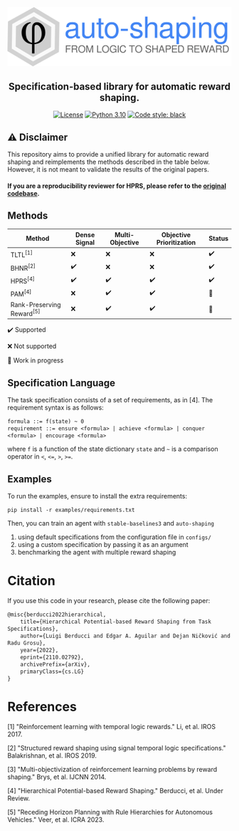 [![Logo](docs/logo.svg)](https://github.com/luigiberducci/auto-shaping)

<h2 align="center">
Specification-based library for automatic reward shaping.
</h2>

<p align="center">
<a href="https://opensource.org/licenses/MIT"><img alt="License" src="https://img.shields.io/badge/License-MIT-yellow.svg"></a>
<a href="https://python.org"><img alt="Python 3.10" src="https://img.shields.io/badge/python-3.10-blue.svg"></a>
<!--<a href="https://github.com/luigiberducci/auto-shaping/actions/workflows/run-unit-tests-on-pr.yml/badge.svg"><img alt="Workflow Status" src="https://github.com/luigiberducci/auto-shaping/actions/workflows/run-unit-tests-on-pr.yml/badge.svg"></a>-->
<a href="https://github.com/psf/black"><img alt="Code style: black" src="https://img.shields.io/badge/code%20style-black-000000.svg"></a>
</p>

## :warning: Disclaimer
This repository aims to provide a unified library for automatic reward shaping
and reimplements the methods described in the table below.
However, it is not meant to validate the results of the original papers. 

#### If you are a reproducibility reviewer for HPRS, please refer to the [original codebase](https://github.com/edalexAguilar/reward_shaping).


## Methods

| Method                               | Dense Signal       | Multi-Objective    | Objective Prioritization | Status                |
|--------------------------------------|--------------------|--------------------|--------------------------|-----------------------|
| TLTL<sup>[1]</sup>                   | :x:                | :x:                | :x:                      | :heavy_check_mark:    |
| BHNR<sup>[2]</sup>                   | :heavy_check_mark: | :x:                | :x:                      | :heavy_check_mark:    |
| HPRS<sup>[4]</sup>                   | :heavy_check_mark: | :heavy_check_mark: | :heavy_check_mark:       | :heavy_check_mark:    |
| PAM<sup>[4]</sup>                    | :x:                | :heavy_check_mark: | :heavy_check_mark:       | :construction_worker: |
| Rank-Preserving Reward<sup>[5]</sup> | :x:                | :heavy_check_mark: | :heavy_check_mark:       | :construction_worker: |

:heavy_check_mark: Supported

:x: Not supported

:construction_worker: Work in progress


## Specification Language

The task specification consists of a set of requirements, as in [4]. The requirement syntax is as follows:

```
formula ::= f(state) ~ 0
requirement ::= ensure <formula> | achieve <formula> | conquer <formula> | encourage <formula>
```

where `f` is a function of the state dictionary `state`
and `~` is a comparison operator in `<`, `<=`, `>`, `>=`.

## Examples

To run the examples, ensure to install the extra requirements:

```
pip install -r examples/requirements.txt
```

Then, you can train an agent with `stable-baselines3` and `auto-shaping`

1. using default specifications from the configuration file in `configs/`
2. using a custom specification by passing it as an argument
3. benchmarking the agent with multiple reward shaping

# Citation

If you use this code in your research, please cite the following paper:

```
@misc{berducci2022hierarchical,
    title={Hierarchical Potential-based Reward Shaping from Task Specifications}, 
    author={Luigi Berducci and Edgar A. Aguilar and Dejan Ničković and Radu Grosu},
    year={2022},
    eprint={2110.02792},
    archivePrefix={arXiv},
    primaryClass={cs.LG}
}
```

# References

[1] "Reinforcement learning with temporal logic rewards." Li, et al. IROS 2017.

[2] "Structured reward shaping using signal temporal logic specifications." Balakrishnan, et al. IROS 2019.

[3] "Multi-objectivization of reinforcement learning problems by reward shaping." Brys, et al. IJCNN 2014.

[4] "Hierarchical Potential-based Reward Shaping." Berducci, et al. Under Review.

[5] "Receding Horizon Planning with Rule Hierarchies for Autonomous Vehicles." Veer, et al. ICRA 2023.
